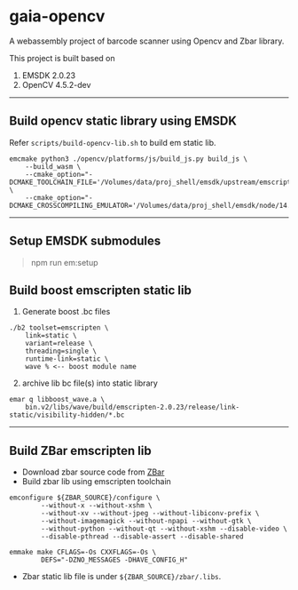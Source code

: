 # gaia-opencv

A webassembly project of barcode scanner using Opencv and Zbar library.

This project is built based on
1. EMSDK 2.0.23
1. OpenCV 4.5.2-dev
<hr/>

## Build opencv static library using EMSDK
Refer `scripts/build-opencv-lib.sh` to build em static lib.
```
emcmake python3 ./opencv/platforms/js/build_js.py build_js \
    --build_wasm \
    --cmake_option="-DCMAKE_TOOLCHAIN_FILE='/Volumes/data/proj_shell/emsdk/upstream/emscripten/cmake/Modules/Platform/Emscripten.cmake'" \
    --cmake_option="-DCMAKE_CROSSCOMPILING_EMULATOR='/Volumes/data/proj_shell/emsdk/node/14.15.5_64bit/bin/node'"
```
<hr/>

## Setup EMSDK submodules

> npm run em:setup

## Build boost emscripten static lib
1. Generate boost .bc files
```
./b2 toolset=emscripten \
    link=static \
    variant=release \
    threading=single \
    runtime-link=static \
    wave % <-- boost module name
```
2. archive lib bc file(s) into static library
```
emar q libboost_wave.a \
    bin.v2/libs/wave/build/emscripten-2.0.23/release/link-static/visibility-hidden/*.bc
```
<hr/>

## Build ZBar emscripten lib
* Download zbar source code from [ZBar](http://zbar.sourceforge.net/)
* Build zbar lib using emscripten toolchain
```
emconfigure ${ZBAR_SOURCE}/configure \
        --without-x --without-xshm \
		--without-xv --without-jpeg --without-libiconv-prefix \
		--without-imagemagick --without-npapi --without-gtk \
		--without-python --without-qt --without-xshm --disable-video \
		--disable-pthread --disable-assert --disable-shared

emmake make CFLAGS=-Os CXXFLAGS=-Os \
		DEFS="-DZNO_MESSAGES -DHAVE_CONFIG_H"
```
* Zbar static lib file is under `${ZBAR_SOURCE}/zbar/.libs`.